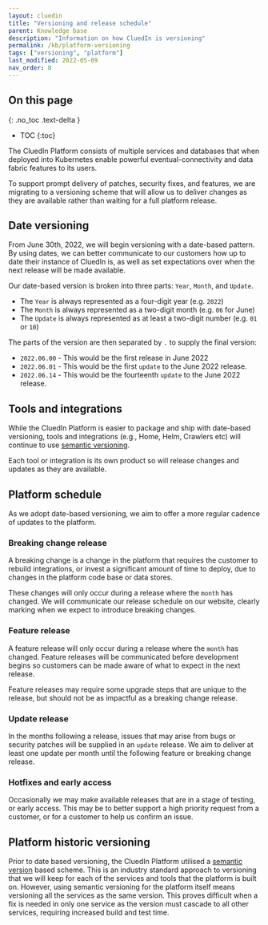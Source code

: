 ```yaml
---
layout: cluedin
title: "Versioning and release schedule"
parent: Knowledge base
description: "Information on how CluedIn is versioning"
permalink: /kb/platform-versioning
tags: ["versioning", "platform"]
last_modified: 2022-05-09
nav_order: 8
---
```

## On this page
{: .no_toc .text-delta }
- TOC
{:toc}

The CluedIn Platform consists of multiple services and databases that when deployed into
Kubernetes enable powerful eventual-connectivity and data fabric features to its users.

To support prompt delivery of patches, security fixes, and features, we are migrating
to a versioning scheme that will allow us to deliver changes as they are available
rather than waiting for a full platform release.

Date versioning
---------------

From June 30th, 2022, we will begin versioning with a date-based pattern. By using dates, we can better
communicate to our customers how up to date their instance of CluedIn is, as well as set expectations
over when the next release will be made available.

Our date-based version is broken into three parts: `Year`, `Month`, and `Update`.
+ The `Year` is always represented as a four-digit year (e.g. `2022`)
+ The `Month` is always represented as a two-digit month (e.g. `06` for June)
+ The `Update` is always represented as at least a two-digit number (e.g. `01` or `10`)

The parts of the version are then separated by `.` to supply the final version:
+ `2022.06.00` - This would be the first release in June 2022
+ `2022.06.01` - This would be the first `update` to the June 2022 release.
+ `2022.06.14` - This would be the fourteenth `update` to the June 2022 release.

Tools and integrations
----------------------

While the CluedIn Platform is easier to package and ship with date-based versioning, tools and integrations (e.g., Home, Helm, Crawlers etc) will continue to use [semantic versioning].

Each tool or integration is its own product so will release changes and updates as they are available.

Platform schedule
-----------------

As we adopt date-based versioning, we aim to offer a more regular cadence of updates to the platform.

### Breaking change release
A breaking change is a change in the platform that requires the customer to rebuild integrations, or invest a significant amount of time to deploy, due to changes in the platform code base or data stores.

These changes will only occur during a release where the `month` has changed. We will communicate our release schedule on our website, clearly marking when we expect to introduce breaking changes.

### Feature release
A feature release will only occur during a release where the `month` has changed. Feature releases will be communicated before development begins so customers can be made aware of what to expect in the next release.

Feature releases may require some upgrade steps that are unique to the release, but should not be as
impactful as a breaking change release.

### Update release
In the months following a release, issues that may arise from bugs or security patches will be supplied in an `update` release. We aim to deliver at least one update per month until the following feature or breaking change release.

### Hotfixes and early access
Occasionally we may make available releases that are in a stage of testing, or early access. This may
be to better support a high priority request from a customer, or for a customer to help us confirm an issue.

Platform historic versioning
----------------------------

Prior to date based versioning, the CluedIn Platform utilised a [semantic version] based scheme. This is an industry standard approach to versioning that we will keep for each of the services and tools that the platform
is built on. However, using semantic versioning for the platform itself means versioning all the services as the
same version. This proves difficult when a fix is needed in only one service as the version must cascade to all
other services, requiring increased build and test time.

[semantic version]: https://semver.org/
[semantic versioning]: https://semver.org/

